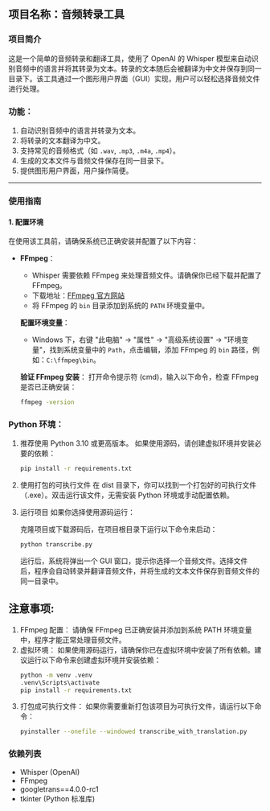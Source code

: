 ## 项目名称：音频转录工具

### 项目简介
这是一个简单的音频转录和翻译工具，使用了 OpenAI 的 Whisper 模型来自动识别音频中的语言并将其转录为文本。转录的文本随后会被翻译为中文并保存到同一目录下。该工具通过一个图形用户界面（GUI）实现，用户可以轻松选择音频文件进行处理。

### 功能：
1. 自动识别音频中的语言并转录为文本。
2. 将转录的文本翻译为中文。
3. 支持常见的音频格式（如 `.wav`, `.mp3`, `.m4a`, `.mp4`）。
4. 生成的文本文件与音频文件保存在同一目录下。
5. 提供图形用户界面，用户操作简便。

---

### 使用指南

#### 1. 配置环境
在使用该工具前，请确保系统已正确安装并配置了以下内容：

- **FFmpeg**：
  - Whisper 需要依赖 FFmpeg 来处理音频文件。请确保你已经下载并配置了 FFmpeg。
  - 下载地址：[FFmpeg 官方网站](https://ffmpeg.org/download.html)
  - 将 FFmpeg 的 `bin` 目录添加到系统的 `PATH` 环境变量中。

  **配置环境变量**：
  - Windows 下，右键 "此电脑" -> "属性" -> "高级系统设置" -> "环境变量"，找到系统变量中的 `Path`，点击编辑，添加 FFmpeg 的 `bin` 路径，例如：`C:\ffmpeg\bin`。

  **验证 FFmpeg 安装**：
  打开命令提示符 (cmd)，输入以下命令，检查 FFmpeg 是否已正确安装：
  ```bash
  ffmpeg -version
  ```
  
### Python 环境：

1.   推荐使用 Python 3.10 或更高版本。 如果使用源码，请创建虚拟环境并安装必要的依赖：

     ```bash
     pip install -r requirements.txt
     ```

2. 使用打包的可执行文件
在 dist 目录下，你可以找到一个打包好的可执行文件（.exe）。双击运行该文件，无需安装 Python 环境或手动配置依赖。
3. 运行项目
如果你选择使用源码运行：

    克隆项目或下载源码后，在项目根目录下运行以下命令来启动：
    ```bash
    python transcribe.py
    ```
    运行后，系统将弹出一个 GUI 窗口，提示你选择一个音频文件。选择文件后，程序会自动转录并翻译音频文件，并将生成的文本文件保存到音频文件的同一目录中。

## 注意事项:

1. FFmpeg 配置： 请确保 FFmpeg 已正确安装并添加到系统 PATH 环境变量中，程序才能正常处理音频文件。
2. 虚拟环境： 如果使用源码运行，请确保你已在虚拟环境中安装了所有依赖。建议运行以下命令来创建虚拟环境并安装依赖：
    ```bash
    python -m venv .venv
    .venv\Scripts\activate
    pip install -r requirements.txt
    ```
3. 打包成可执行文件： 如果你需要重新打包该项目为可执行文件，请运行以下命令：
    ```bash
    pyinstaller --onefile --windowed transcribe_with_translation.py
    ```
### 依赖列表
* Whisper (OpenAI)
* FFmpeg
* googletrans==4.0.0-rc1
* tkinter (Python 标准库)